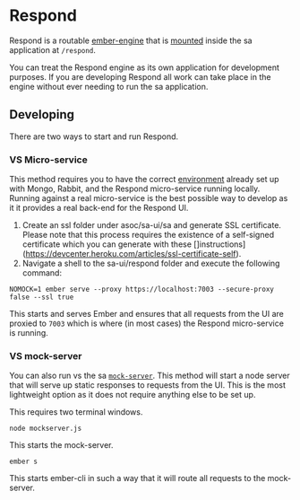 # Respond

Respond is a routable [ember-engine](https://github.com/ember-engines/ember-engines) that is [mounted](https://github.com/ember-engines/ember-engines.com/blob/66759f39726617b3a17f1f0088ccd78ac73380ce/markdown/guide/mounting-engines.md#routable-engines) inside the sa application at `/respond`.

You can treat the Respond engine as its own application for development purposes. If you are developing Respond all work can take place in the engine without ever needing to run the sa application.

## Developing

There are two ways to start and run Respond.

### VS Micro-service

This method requires you to have the correct [environment](https://wiki.na.rsa.net/pages/viewpage.action?spaceKey=NextGenWeb&title=Respond+Workflow+-+Launching+SA+11+Respond+flow) already set up with Mongo, Rabbit, and the Respond micro-service running locally. Running against a real micro-service is the best possible way to develop as it it provides a real back-end for the Respond UI.

1. Create an ssl folder under asoc/sa-ui/sa and generate SSL certificate. Please note that this process requires the existence of a self-signed certificate which you can generate with these []instructions](https://devcenter.heroku.com/articles/ssl-certificate-self).
2. Navigate a shell to the sa-ui/respond folder and execute the following command:

```
NOMOCK=1 ember serve --proxy https://localhost:7003 --secure-proxy false --ssl true
```

This starts and serves Ember and ensures that all requests from the UI are proxied to `7003` which is where (in most cases) the Respond micro-service is running.

### VS mock-server

You can also run vs the sa [`mock-server`](https://github.rsa.lab.emc.com/asoc/sa-ui/tree/master/mock-server). This method will start a node server that will serve up static responses to requests from the UI. This is the most lightweight option as it does not require anything else to be set up.

This requires two terminal windows.

```
node mockserver.js
```

This starts the mock-server.

```
ember s
```

This starts ember-cli in such a way that it will route all requests to the mock-server.

